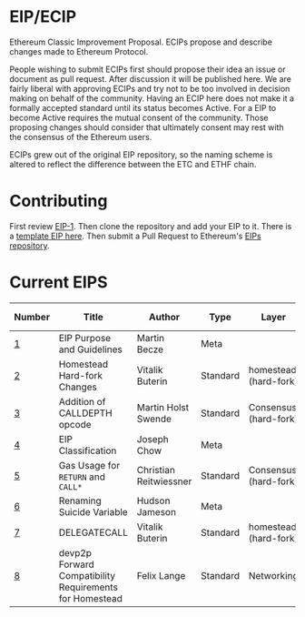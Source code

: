 # EIP/ECIP 
Ethereum Classic Improvement Proposal. ECIPs propose and describe changes made to Ethereum Protocol.

People wishing to submit ECIPs first should propose their idea an issue or document as pull request. After discussion it will be published here. We are fairly liberal with approving ECIPs and try not to be too involved in decision making on behalf of the community. Having an ECIP here does not make it a formally accepted standard until its status becomes Active. For a EIP to become Active requires the mutual consent of the community. Those proposing changes should consider that ultimately consent may rest with the consensus of the Ethereum users.

ECIPs grew out of the original EIP repository, so the naming scheme is altered to reflect the difference between the ETC and ETHF chain.

# Contributing
First review [EIP-1](EIPS/eip-1.mediawiki). Then clone the repository and add your EIP to it. There is a [template EIP here](eip-X.mediawiki). Then submit a Pull Request to Ethereum's [EIPs repository](https://github.com/ethereumproject/EIPs).

# Current EIPS
| Number        |Title         | Author | Type  | Layer        | Status / Discussion | 
| ------------- | ------------ | ------ | ----- | -------------| ------------------- |
| [1](EIPS/eip-1.mediawiki)    | EIP Purpose and Guidelines | Martin Becze | Meta | | Active |
| [2](EIPS/eip-2.mediawiki)    | Homestead Hard-fork Changes | Vitalik Buterin | Standard | homestead (hard-fork) | Accepted |
| [3](EIPS/eip-3.mediawiki)    | Addition of CALLDEPTH opcode | Martin Holst Swende | Standard | Consensus (hard-fork) | [Draft](https://github.com/ethereum/EIPs/issues/25) |
| [4](EIPS/eip-4.mediawiki)    | EIP Classification | Joseph Chow | Meta | | Draft |
| [5](EIPS/eip-5.md)    | Gas Usage for `RETURN` and `CALL*` | Christian Reitwiessner | Standard | Consensus (hard-fork) | [Draft](https://github.com/ethereum/EIPs/issues/8) |
| [6](EIPS/eip-6.md)    | Renaming Suicide Variable | Hudson Jameson | Meta |  | [Draft](https://github.com/ethereum/EIPs/pull/42) |
| [7](EIPS/eip-7.md)    | DELEGATECALL | Vitalik Buterin | Standard | homestead (hard-fork) | [Accepted](https://github.com/ethereum/EIPs/issues/23) |
| [8](EIPS/eip-8.md)    | devp2p Forward Compatibility Requirements for Homestead | Felix Lange | Standard | Networking | [Accepted](https://github.com/ethereum/EIPs/pull/49) |
